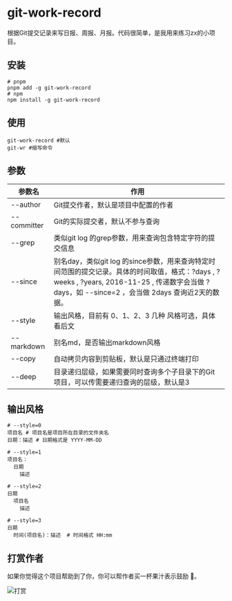 # git-work-record

根据Git提交记录来写日报、周报、月报。代码很简单，是我用来练习zx的小项目。

## 安装

```shell
# pnpm
pnpm add -g git-work-record
# npm
npm install -g git-work-record
```

## 使用

```shell
git-work-record #默认
git-wr #缩写命令
```

## 参数

|  参数名  |  作用  |
| ------- | ------ |
| --author | Git提交作者，默认是项目中配置的作者 |
| --committer | Git的实际提交者，默认不参与查询 |
| --grep | 类似git log 的grep参数，用来查询包含特定字符的提交信息 |
| --since | 别名day，类似git log 的since参数，用来查询特定时间范围的提交记录。具体的时间取值，格式：?days , ?weeks , ?years, 2016-11-25 , 传递数字会当做 ?days，如 --since=2 ，会当做 2days 查询近2天的数据。 |
| --style | 输出风格，目前有 0、1、2、3 几种 风格可选，具体看后文 |
| --markdown | 别名md，是否输出markdown风格 |
| --copy | 自动拷贝内容到剪贴板，默认是只通过终端打印 |
| --deep | 目录递归层级，如果需要同时查询多个子目录下的Git项目，可以传需要递归查询的层级，默认是3  |

## 输出风格

```shell
# --style=0
项目名 # 项目名是项目所在目录的文件夹名
日期：描述 # 日期格式是 YYYY-MM-DD
```

```shell
# --style=1
项目名：
  日期
    描述
```

```shell
# --style=2
日期
  项目名
    描述
```

```shell
# --style=3
日期
  时间(项目名)：描述  # 时间格式 HH:mm
```

## 打赏作者

如果你觉得这个项目帮助到了你，你可以帮作者买一杯果汁表示鼓励 🍹。

![打赏](https://test-1309419893.cos.ap-shanghai.myqcloud.com/%E6%89%93%E8%B5%8F.jpg)
